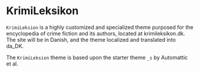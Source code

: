 KrimiLeksikon
===

`KrimiLeksion` is a highly customized and specialized theme purposed for the encyclopedia of crime fiction and its authors, located at krimileksikon.dk. The site will be in Danish, and the theme localized and translated into da_DK.

The `KrimiLeksion` theme is based upon the starter theme `_s` by Automattic et al.
